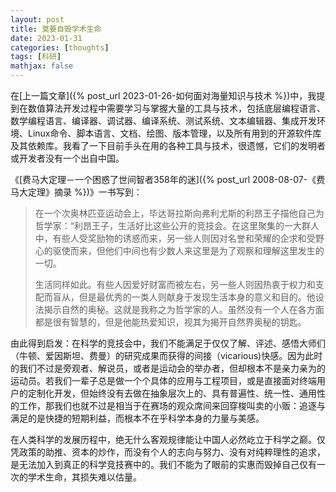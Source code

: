 ```yaml
---
layout: post
title: 莫要自毁学术生命
date: 2023-01-31
categories: [thoughts]
tags: [科研]
mathjax: false
---
```


在[上一篇文章]({% post_url 2023-01-26-如何面对海量知识与技术 %})中，我提到在数值算法开发过程中需要学习与掌握大量的工具与技术，包括底层编程语言、数学编程语言、编译器、调试器、编译系统、测试系统、文本编辑器、集成开发环境、Linux命令、脚本语言、文档、绘图、版本管理，以及所有用到的开源软件库及其依赖库。我看了一下目前手头在用的各种工具与技术，很遗憾，它们的发明者或开发者没有一个出自中国。

《[费马大定理－一个困惑了世间智者358年的迷]({% post_url 2008-08-07-《费马大定理》摘录 %})》一书写到：

> 在一个次奥林匹亚运动会上，毕达哥拉斯向弗利尤斯的利昂王子描他自己为哲学家：“利昂王子，生活好比这些公开的竞技会。在这里聚集的一大群人中，有些人受奖励物的诱惑而来，另一些人则因对名誉和荣耀的企求和受野心的驱使而来，但他们中间也有少数人来这里是为了观察和理解这里发生的一切。
> 
> 生活同样如此。有些人因爱好财富而被左右，另一些人则因热衷于权力和支配而盲从，但是最优秀的一类人则献身于发现生活本身的意义和目的。他设法揭示自然的奥秘。这就是我称之为哲学家的人。虽然没有一个人在各方面都是很有智慧的，但是他能热爱知识，视其为揭开自然界奥秘的钥匙。

由此得到启发：在科学的竞技会中，我们不能满足于仅仅了解、评述、感悟大师们（牛顿、爱因斯坦、费曼）的研究成果而获得的间接（vicarious)快感。因为此时的我们不过是旁观者、解说员，或者是运动会的举办者，但却根本不是亲力亲为的运动员。若我们一辈子总是做一个个具体的应用与工程项目，或是直接面对终端用户的定制化开发，但始终没有去做在抽象层次上的、具有普遍性、统一性、通用性的工作，那我们也就不过是相当于在赛场的观众席间来回穿梭叫卖的小贩：追逐与满足的是快捷的短期利益，而根本不在乎科学本身的力量与美感。

在人类科学的发展历程中，绝无什么客观规律能让中国人必然屹立于科学之巅。仅凭政策的助推、资本的炒作，而没有个人的志向与努力、没有对纯粹理性的追求，是无法加入到真正的科学竞技赛中的。我们不能为了眼前的实惠而毁掉自己仅有一次的学术生命，其损失难以估量。
